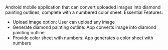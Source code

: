 Android mobile application that can convert uploaded images into diamond painting outlines, complete with a numbered color sheet.
Essential Features:
- Upload image option: User can upload any image
- Generate diamond painting outline: App converts image into diamond painting outline
- Provide color sheet with numbers: App generates a color sheet with numbers
